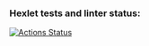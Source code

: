 ### Hexlet tests and linter status:
[![Actions Status](https://github.com/ovchinnikovsa/java-project-61/actions/workflows/hexlet-check.yml/badge.svg)](https://github.com/ovchinnikovsa/java-project-61/actions)